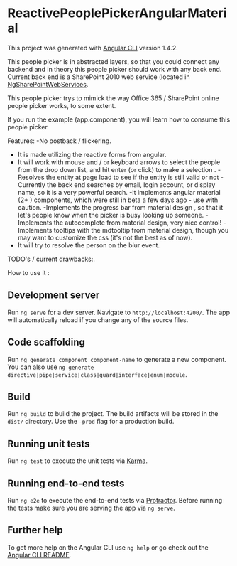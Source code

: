 # ReactivePeoplePickerAngularMaterial

This project was generated with [Angular CLI](https://github.com/angular/angular-cli) version 1.4.2.

This people picker is in abstracted layers, so that you could connect any backend and in theory this people picker should work with any back end. Current back end is a SharePoint 2010 web service (located in [NgSharePointWebServices](https://github.com/isaacchacon/NgSharePointWebServices).

This people picker trys to mimick the way Office 365 / SharePoint online people picker works, to some extent.

If you run the example (app.component), you will learn how to consume this people picker.

Features: 
-No postback / flickering.
- It is made utilizing the reactive forms from angular.
- It will work with mouse and / or keyboard arrows to select the people from the drop down list, and hit enter (or click) to make a selection .
-Resolves the entity at page load to see if the entity is still valid or not
-Currently the back end searches by email, login account, or display name, so it is a very powerful search.
-It implements angular material (2+ ) components, which were still in beta a few days ago - use with caution.
-Implements the progress bar from material design , so that it let's people know when the picker is busy looking up someone.
-Implements the autocomplete from material design, very nice control!
-Implements tooltips with the mdtooltip from material design, though you may want to customize the css (it's not the best as of now).
- It will try to resolve the person on the blur event.

TODO's / current drawbacks:.

How to use it : 





## Development server

Run `ng serve` for a dev server. Navigate to `http://localhost:4200/`. The app will automatically reload if you change any of the source files.

## Code scaffolding

Run `ng generate component component-name` to generate a new component. You can also use `ng generate directive|pipe|service|class|guard|interface|enum|module`.

## Build

Run `ng build` to build the project. The build artifacts will be stored in the `dist/` directory. Use the `-prod` flag for a production build.

## Running unit tests

Run `ng test` to execute the unit tests via [Karma](https://karma-runner.github.io).

## Running end-to-end tests

Run `ng e2e` to execute the end-to-end tests via [Protractor](http://www.protractortest.org/).
Before running the tests make sure you are serving the app via `ng serve`.

## Further help

To get more help on the Angular CLI use `ng help` or go check out the [Angular CLI README](https://github.com/angular/angular-cli/blob/master/README.md).
